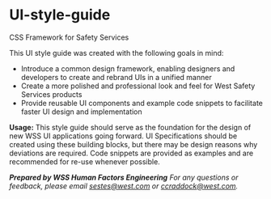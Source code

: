 # UI-style-guide
CSS Framework for Safety Services

This UI style guide was created with the following goals in mind:
* Introduce a common design framework, enabling designers and developers to create and rebrand UIs in a unified manner
* Create a more polished and professional look and feel for West Safety Services products
* Provide reusable UI components and example code snippets to facilitate faster UI design and implementation

**Usage:** This style guide should serve as the foundation for the design of new WSS UI applications going forward. UI Specifications should be created using these building blocks, but there may be design reasons why deviations are required. Code snippets are provided as examples and are recommended for re-use whenever possible.

**_Prepared by WSS Human Factors Engineering_**
_For any questions or feedback, please email sestes@west.com or ccraddock@west.com._
